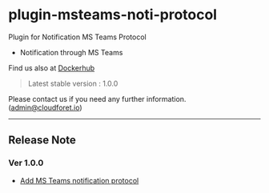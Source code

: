 # plugin-msteams-noti-protocol

Plugin for Notification MS Teams Protocol
- Notification through MS Teams

Find us also at [Dockerhub](https://hub.docker.com/repository/docker/spaceone/plugin-ms-teams-noti-protocol)
> Latest stable version : 1.0.0

Please contact us if you need any further information. (admin@cloudforet.io)

---

## Release Note

### Ver 1.0.0
* [Add MS Teams notification protocol](https://github.com/cloudforet-io/plugin-ms-teams-noti-protocol/pull/1)
